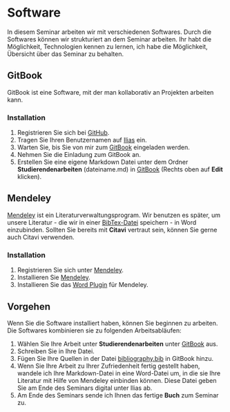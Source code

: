# Software

In diesem Seminar arbeiten wir mit verschiedenen Softwares. Durch die Softwares können wir strukturiert an dem Seminar arbeiten. Ihr habt die Möglichkeit, Technologien kennen zu lernen, ich habe die Möglichkeit, Übersicht über das Seminar zu behalten.

## GitBook

GitBook ist eine Software, mit der man kollaborativ an Projekten arbeiten kann.

### Installation
1. Registrieren Sie sich bei [GitHub](https://github.com/join). 
2. Tragen Sie Ihren Benutzernamen auf [Ilias](https://ilias.uni-freiburg.de/goto.php?target=exc_570730&client_id=unifreiburg) ein.
3. Warten Sie, bis Sie von mir zum [GitBook](https://www.gitbook.com/book/ch-bu/seminar-bildungssysteme-2016/detailst) eingeladen werden.
4. Nehmen Sie die Einladung zum GitBook an. 
5. Erstellen Sie eine eigene Markdown Datei unter dem Ordner **Studierendenarbeiten** (dateiname.md) in [GitBook](https://www.gitbook.com/book/ch-bu/seminar-bildungssysteme-2016/detailst) (Rechts oben auf **Edit** klicken).


## Mendeley

[Mendeley](https://www.mendeley.com/) ist ein Literaturverwaltungsprogram. Wir benutzen es später, um unsere Literatur - die wir in einer [BibTex-Datei](http://www.fb10.uni-bremen.de/anglistik/langpro/bibliographies/jacobsen-bibtex.html) speichern - in Word einzubinden. Sollten Sie bereits mit **Citavi** vertraut sein, können Sie gerne auch Citavi verwenden.

### Installation

1. Registrieren Sie sich unter [Mendeley](https://www.mendeley.com/join/). 
2. Installieren Sie [Mendeley](https://www.mendeley.com/).
3. Installieren Sie das [Word Plugin](http://support.mendeley.com/customer/en/portal/articles/168756-installing-and-using-the-word-plugin-in-windows) für Mendeley. 


## Vorgehen

Wenn Sie die Software installiert haben, können Sie beginnen zu arbeiten. Die Softwares kombinieren sie zu folgenden Arbeitsabläufen:

1. Wählen Sie Ihre Arbeit unter **Studierendenarbeiten** unter [GitBook](https://www.gitbook.com/book/ch-bu/seminar-bildungssysteme-2016/detailst) aus. 
2. Schreiben Sie in Ihre Datei.
3. Fügen Sie Ihre Quellen in der Datei [bibliography.bib](https://www.gitbook.com/book/ch-bu/seminar-bildungssysteme-2016/edit#/edit/master/bibliography.bib) in GitBook hinzu.
4. Wenn Sie Ihre Arbeit zu Ihrer Zufriedenheit fertig gestellt haben, wandele ich Ihre Markdown-Datei in eine Word-Datei um, in die sie Ihre Literatur mit Hilfe von Mendeley einbinden können. Diese Datei geben Sie am Ende des Seminars digital unter Ilias ab.
5. Am Ende des Seminars sende ich Ihnen das fertige **Buch** zum Seminar zu.
